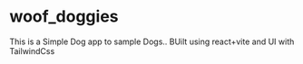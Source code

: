 # woof_doggies
This is a Simple Dog app to sample Dogs.. BUilt using react+vite and UI with TailwindCss
